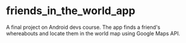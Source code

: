 # friends_in_the_world_app
A final project on Android devs course. The app finds a friend's whereabouts and locate them in the world map using Google Maps API.
